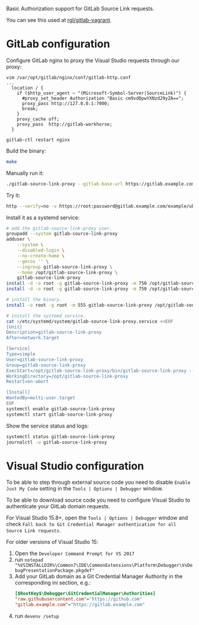 Basic Authorization support for GitLab Source Link requests.

You can see this used at [rgl/gitlab-vagrant](https://github.com/rgl/gitlab-vagrant).

# GitLab configuration

Configure GitLab nginx to proxy the Visual Studio requests through our proxy:

```
vim /var/opt/gitlab/nginx/conf/gitlab-http.conf 
...
  location / {
    if ($http_user_agent ~ "(Microsoft-Symbol-Server|SourceLink)") {
      #proxy_set_header Authorization "Basic cm9vdDpwYXNzd29yZA==";
      proxy_pass http://127.0.0.1:7000;
      break;
    }
    proxy_cache off;
    proxy_pass  http://gitlab-workhorse;
  }

gitlab-ctl restart nginx
```

Build the binary:

```bash
make
```

Manually run it:

```bash
./gitlab-source-link-proxy --gitlab-base-url https://gitlab.example.com
```

Try it:

```bash
http --verify=no -v https://root:password@gitlab.example.com/example/ubuntu-vagrant/raw/master/.gitignore User-Agent:SourceLink
```

Install it as a systemd service:

```bash
# add the gitlab-source-link-proxy user.
groupadd --system gitlab-source-link-proxy
adduser \
    --system \
    --disabled-login \
    --no-create-home \
    --gecos '' \
    --ingroup gitlab-source-link-proxy \
    --home /opt/gitlab-source-link-proxy \
    gitlab-source-link-proxy
install -d -o root -g gitlab-source-link-proxy -m 750 /opt/gitlab-source-link-proxy
install -d -o root -g gitlab-source-link-proxy -m 750 /opt/gitlab-source-link-proxy/bin

# install the binary.
install -o root -g root -m 555 gitlab-source-link-proxy /opt/gitlab-source-link-proxy/bin

# install the systemd service.
cat >/etc/systemd/system/gitlab-source-link-proxy.service <<EOF
[Unit]
Description=gitlab-source-link-proxy
After=network.target

[Service]
Type=simple
User=gitlab-source-link-proxy
Group=gitlab-source-link-proxy
ExecStart=/opt/gitlab-source-link-proxy/bin/gitlab-source-link-proxy --gitlab-base-url https://gitlab.example.com
WorkingDirectory=/opt/gitlab-source-link-proxy
Restart=on-abort

[Install]
WantedBy=multi-user.target
EOF
systemctl enable gitlab-source-link-proxy
systemctl start gitlab-source-link-proxy
```

Show the service status and logs:

```bash
systemctl status gitlab-source-link-proxy
journalctl -u gitlab-source-link-proxy
```

# Visual Studio configuration

To be able to step through external source code you need to disable `Enable Just My Code` setting in the `Tools | Options | Debugger` window.

To be able to download source code you need to configure Visual Studio to authenticate your GitLab domain requests.

For Visual Studio 15.8+, open the `Tools | Options | Debugger` window and check `Fall back to Git Credential Manager authentication for all Source Link requests`.

For older versions of Visual Studio 15:

  1. Open the `Developer Command Prompt for VS 2017`
  2. run `notepad "%VSINSTALLDIR%\Common7\IDE\CommonExtensions\Platform\Debugger\VsDebugPresentationPackage.pkgdef"`
  3. Add your GitLab domain as a Git Credential Manager Authority in the corresponding ini section, e.g.:
      ```ini
      [$RootKey$\Debugger\GitCredentialManager\Authorities]
      "raw.githubusercontent.com"="https://github.com"
      "gitlab.example.com"="https://gitlab.example.com"
      ```
  4. run `devenv /setup`
